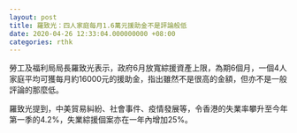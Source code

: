 ```yaml
---
layout: post
title: 羅致光：四人家庭每月1.6萬元援助金不是評論般低
date: 2020-04-26 12:33:04.000000000 +08:00
categories: rthk
---
```


勞工及福利局局長羅致光表示，政府6月放寬綜援資產上限，為期6個月，一個4人家庭平均可獲每月約16000元的援助金，指出雖然不是很高的金額，但亦不是一般評論的那麼低。

羅致光提到，中美貿易糾紛、社會事件、疫情發展等，令香港的失業率攀升至今年第一季的4.2%，失業綜援個案亦在一年內增加25%。
